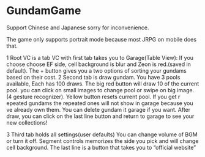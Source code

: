 # GundamGame
Support Chinese and Japanese sorry for inconvenience.

The game only supports portrait mode because most JRPG on mobile does that.

1 Root VC is a tab VC with first tab takes you to Garage(Table View):
											If you choose choose EF side, cell background is blur 										and Zeon is red.(saved in default). The + button gives you a two
										options of sorting your gundams based on their cost.
2 Second tab is draw gundam.
											You have 3 pools available, Each has 100 draws. The big 
										red button will draw 10 of the current pool. you can click on small
										images to change pool or swipe on big image.(4 gesture 										recognizer). Yellow button resets current pool. If you get r										epeated gundams the repeated ones will not show in garage 										because you ve already own them. You can delete gundam it 										garage if you want. After draw, you can click on the last line 										button and return to garage to see your new collections!

3 Third tab holds all settings(user defaults)
											You can change volume of BGM or turn it off. Segment 										controls memorizes the side you pick and will change cell 										background. The last line is a button that takes you to “official 										website”
